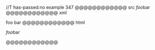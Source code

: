//T has-passed:no
example 347
@@@@@@@@@@@@ src
*foo*bar
@@@@@@@@@@@@ xml
<?xml version="1.0" encoding="UTF-8"?>
<!DOCTYPE document SYSTEM "CommonMark.dtd">
<document xmlns="http://commonmark.org/xml/1.0">
  <paragraph>
    <emph>
      <text>foo</text>
    </emph>
    <text>bar</text>
  </paragraph>
</document>
@@@@@@@@@@@@ html
<p><em>foo</em>bar</p>
@@@@@@@@@@@@
